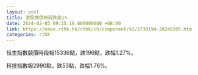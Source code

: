 ```yaml
---
layout: post
title: 港股競價時段跌逾1%
date: 2024-02-05 09:25:19.000000000 +08:00
link: https://news.rthk.hk/rthk/ch/component/k2/1739194-20240205.htm
categories: rthk
---
```


恒生指數競價時段報15336點，跌196點，跌幅1.27%。

科技指數報2990點，跌53點，跌幅1.76%。
